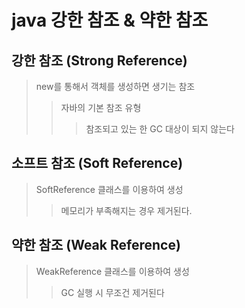 # java 강한 참조 & 약한 참조

## 강한 참조 (Strong Reference)

> new를 통해서 객체를 생성하면 생기는 참조
>
> > 자바의 기본 참조 유형
> >
> > > 참조되고 있는 한 GC 대상이 되지 않는다

## 소프트 참조 (Soft Reference)

> SoftReference 클래스를 이용하여 생성
>
> > 메모리가 부족해지는 경우 제거된다.

## 약한 참조 (Weak Reference)

> WeakReference 클래스를 이용하여 생성
>
> > GC 실행 시 무조건 제거된다
